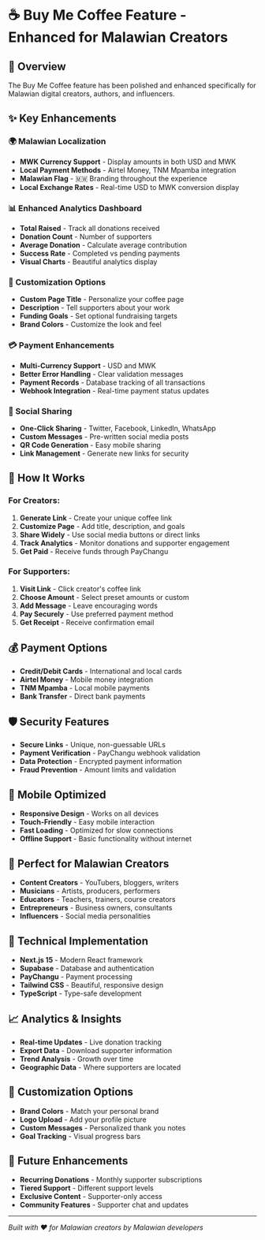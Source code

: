 # ☕ Buy Me Coffee Feature - Enhanced for Malawian Creators

## 🎯 Overview
The Buy Me Coffee feature has been polished and enhanced specifically for Malawian digital creators, authors, and influencers.

## ✨ Key Enhancements

### 🌍 Malawian Localization
- **MWK Currency Support** - Display amounts in both USD and MWK
- **Local Payment Methods** - Airtel Money, TNM Mpamba integration
- **Malawian Flag** - 🇲🇼 Branding throughout the experience
- **Local Exchange Rates** - Real-time USD to MWK conversion display

### 📊 Enhanced Analytics Dashboard
- **Total Raised** - Track all donations received
- **Donation Count** - Number of supporters
- **Average Donation** - Calculate average contribution
- **Success Rate** - Completed vs pending payments
- **Visual Charts** - Beautiful analytics display

### 🎨 Customization Options
- **Custom Page Title** - Personalize your coffee page
- **Description** - Tell supporters about your work
- **Funding Goals** - Set optional fundraising targets
- **Brand Colors** - Customize the look and feel

### 💳 Payment Enhancements
- **Multi-Currency Support** - USD and MWK
- **Better Error Handling** - Clear validation messages
- **Payment Records** - Database tracking of all transactions
- **Webhook Integration** - Real-time payment status updates

### 🔗 Social Sharing
- **One-Click Sharing** - Twitter, Facebook, LinkedIn, WhatsApp
- **Custom Messages** - Pre-written social media posts
- **QR Code Generation** - Easy mobile sharing
- **Link Management** - Generate new links for security

## 🚀 How It Works

### For Creators:
1. **Generate Link** - Create your unique coffee link
2. **Customize Page** - Add title, description, and goals
3. **Share Widely** - Use social media buttons or direct links
4. **Track Analytics** - Monitor donations and supporter engagement
5. **Get Paid** - Receive funds through PayChangu

### For Supporters:
1. **Visit Link** - Click creator's coffee link
2. **Choose Amount** - Select preset amounts or custom
3. **Add Message** - Leave encouraging words
4. **Pay Securely** - Use preferred payment method
5. **Get Receipt** - Receive confirmation email

## 💰 Payment Options
- **Credit/Debit Cards** - International and local cards
- **Airtel Money** - Mobile money integration
- **TNM Mpamba** - Local mobile payments
- **Bank Transfer** - Direct bank payments

## 🛡️ Security Features
- **Secure Links** - Unique, non-guessable URLs
- **Payment Verification** - PayChangu webhook validation
- **Data Protection** - Encrypted payment information
- **Fraud Prevention** - Amount limits and validation

## 📱 Mobile Optimized
- **Responsive Design** - Works on all devices
- **Touch-Friendly** - Easy mobile interaction
- **Fast Loading** - Optimized for slow connections
- **Offline Support** - Basic functionality without internet

## 🎯 Perfect for Malawian Creators
- **Content Creators** - YouTubers, bloggers, writers
- **Musicians** - Artists, producers, performers
- **Educators** - Teachers, trainers, course creators
- **Entrepreneurs** - Business owners, consultants
- **Influencers** - Social media personalities

## 🔧 Technical Implementation
- **Next.js 15** - Modern React framework
- **Supabase** - Database and authentication
- **PayChangu** - Payment processing
- **Tailwind CSS** - Beautiful, responsive design
- **TypeScript** - Type-safe development

## 📈 Analytics & Insights
- **Real-time Updates** - Live donation tracking
- **Export Data** - Download supporter information
- **Trend Analysis** - Growth over time
- **Geographic Data** - Where supporters are located

## 🎨 Customization Options
- **Brand Colors** - Match your personal brand
- **Logo Upload** - Add your profile picture
- **Custom Messages** - Personalized thank you notes
- **Goal Tracking** - Visual progress bars

## 🚀 Future Enhancements
- **Recurring Donations** - Monthly supporter subscriptions
- **Tiered Support** - Different support levels
- **Exclusive Content** - Supporter-only access
- **Community Features** - Supporter chat and updates

---

*Built with ❤️ for Malawian creators by Malawian developers*
